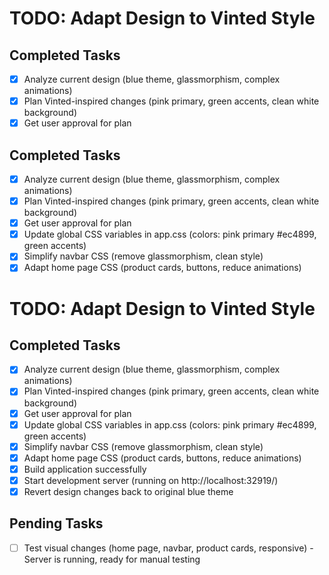 # TODO: Adapt Design to Vinted Style

## Completed Tasks
- [x] Analyze current design (blue theme, glassmorphism, complex animations)
- [x] Plan Vinted-inspired changes (pink primary, green accents, clean white background)
- [x] Get user approval for plan

## Completed Tasks
- [x] Analyze current design (blue theme, glassmorphism, complex animations)
- [x] Plan Vinted-inspired changes (pink primary, green accents, clean white background)
- [x] Get user approval for plan
- [x] Update global CSS variables in app.css (colors: pink primary #ec4899, green accents)
- [x] Simplify navbar CSS (remove glassmorphism, clean style)
- [x] Adapt home page CSS (product cards, buttons, reduce animations)

# TODO: Adapt Design to Vinted Style

## Completed Tasks
- [x] Analyze current design (blue theme, glassmorphism, complex animations)
- [x] Plan Vinted-inspired changes (pink primary, green accents, clean white background)
- [x] Get user approval for plan
- [x] Update global CSS variables in app.css (colors: pink primary #ec4899, green accents)
- [x] Simplify navbar CSS (remove glassmorphism, clean style)
- [x] Adapt home page CSS (product cards, buttons, reduce animations)
- [x] Build application successfully
- [x] Start development server (running on http://localhost:32919/)
- [x] Revert design changes back to original blue theme

## Pending Tasks
- [ ] Test visual changes (home page, navbar, product cards, responsive) - Server is running, ready for manual testing
